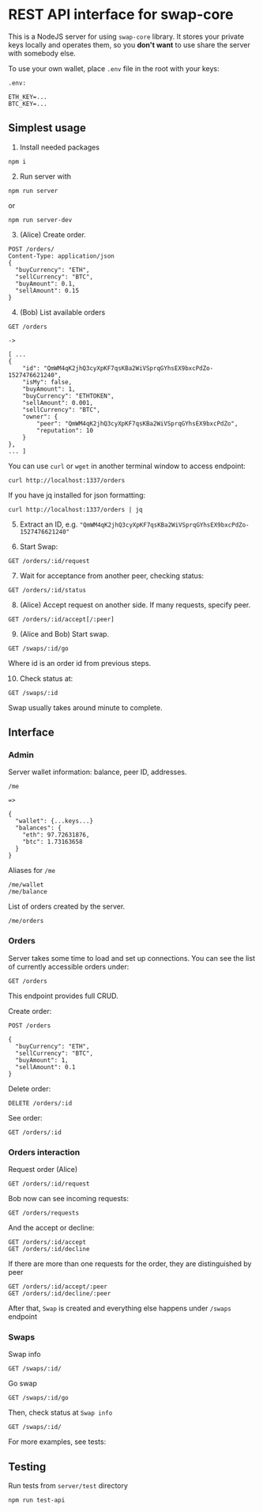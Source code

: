# REST API interface for swap-core

This is a NodeJS server for using `swap-core` library. It stores your private keys locally and operates them, so you **don't want** to use share the server with somebody else.

To use your own wallet, place `.env` file in the root with your keys:

    .env:

    ETH_KEY=...
    BTC_KEY=...

## Simplest usage

1. Install needed packages

  `npm i`

2. Run server with

  `npm run server`

  or

  `npm run server-dev`

3. (Alice) Create order.

  ```
  POST /orders/
  Content-Type: application/json
  {
    "buyCurrency": "ETH",
    "sellCurrency": "BTC",
    "buyAmount": 0.1,
    "sellAmount": 0.15
  }
  ```

4. (Bob) List available orders

  ```
  GET /orders

  ->

  [ ...
  {
      "id": "QmWM4qK2jhQ3cyXpKF7qsKBa2WiVSprqGYhsEX9bxcPdZo-1527476621240",
      "isMy": false,
      "buyAmount": 1,
      "buyCurrency": "ETHTOKEN",
      "sellAmount": 0.001,
      "sellCurrency": "BTC",
      "owner": {
          "peer": "QmWM4qK2jhQ3cyXpKF7qsKBa2WiVSprqGYhsEX9bxcPdZo",
          "reputation": 10
      }
  },
  ... ]
  ```
  You can use `curl` or `wget` in another terminal window to access endpoint:

  ```
  curl http://localhost:1337/orders
  ```
  If you have jq installed for json formatting:
  ```
  curl http://localhost:1337/orders | jq
  ```

5. Extract an ID, e.g. `"QmWM4qK2jhQ3cyXpKF7qsKBa2WiVSprqGYhsEX9bxcPdZo-1527476621240"`

6. Start Swap:

  `GET /orders/:id/request`

7. Wait for acceptance from another peer, checking status:

  `GET /orders/:id/status`

8. (Alice) Accept request on another side. If many requests, specify peer.

  `GET /orders/:id/accept[/:peer]`

9. (Alice and Bob) Start swap.

  `GET /swaps/:id/go`

  Where id is an order id from previous steps.

10. Check status at:

  `GET /swaps/:id`

  Swap usually takes around minute to complete.

## Interface

### Admin

Server wallet information: balance, peer ID, addresses.

    /me

    =>

    {
      "wallet": {...keys...}
      "balances": {
        "eth": 97.72631876,
        "btc": 1.73163658
      }
    }

Aliases for `/me`

    /me/wallet
    /me/balance

List of orders created by the server.

    /me/orders

### Orders

Server takes some time to load and set up connections. You can see the list of currently accessible orders under:

    GET /orders

This endpoint provides full CRUD.

Create order:

    POST /orders

    {
      "buyCurrency": "ETH",
      "sellCurrency": "BTC",
      "buyAmount": 1,
      "sellAmount": 0.1
    }

Delete order:

    DELETE /orders/:id

See order:

    GET /orders/:id

### Orders interaction

Request order (Alice)

    GET /orders/:id/request

Bob now can see incoming requests:

    GET /orders/requests

And the accept or decline:

    GET /orders/:id/accept
    GET /orders/:id/decline

If there are more than one requests for the order, they are distinguished by peer

    GET /orders/:id/accept/:peer
    GET /orders/:id/decline/:peer

After that, `Swap` is created and everything else happens under `/swaps` endpoint

### Swaps

Swap info

    GET /swaps/:id/

Go swap

    GET /swaps/:id/go

Then, check status at `Swap info`

    GET /swaps/:id/

For more examples, see tests:

## Testing

Run tests from `server/test` directory

    npm run test-api
